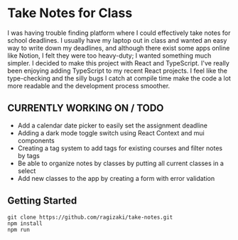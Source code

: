 # Take Notes for Class

I was having trouble finding platform where I could effectively take notes for school deadlines. I usually have my laptop out in class and wanted an easy way to write down my deadlines, and although there exist some apps online like Notion, I felt they were too heavy-duty; I wanted something much simpler. I decided to make this project with React and TypeScript. I've really been enjoying adding TypeScript to my recent React projects. I feel like the type-checking and the silly bugs I catch at compile time make the code a lot more readable and the development process smoother.

## CURRENTLY WORKING ON / TODO
<ul>
  <li>Add a calendar date picker to easily set the assignment deadline</li>
  <li>Adding a dark mode toggle switch using React Context and mui components</li>
  <li>Creating a tag system to add tags for existing courses and filter notes by tags</li>
  <li>Be able to organize notes by classes by putting all current classes in a select</li>
  <li>Add new classes to the app by creating a form with error validation</li>
 </ul>

## Getting Started
```
git clone https://github.com/ragizaki/take-notes.git
npm install
npm run
```
